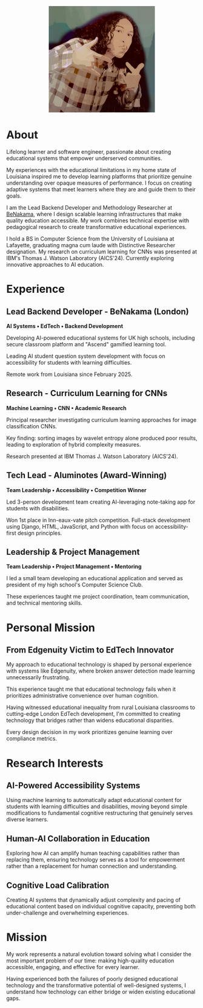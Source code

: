 <p align="center">
    <img src="image6.png" style="height: auto;width: 20em;">
</p>

# About

Lifelong learner and software engineer, passionate about creating educational systems that empower underserved communities.

My experiences with the educational limitations in my home state of Louisiana inspired me to develop learning platforms that prioritize genuine understanding over opaque measures of performance. I focus on creating adaptive systems that meet learners where they are and guide them to their goals.

I am the Lead Backend Developer and Methodology Researcher at [BeNakama](https://benakama.com/), where I design scalable learning infrastructures that make quality education accessible. My work combines technical expertise with pedagogical research to create transformative educational experiences.

I hold a BS in Computer Science from the University of Louisiana at Lafayette, graduating magna cum laude with Distinctive Researcher designation. My research on curriculum learning for CNNs was presented at IBM's Thomas J. Watson Laboratory (AICS'24). Currently exploring innovative approaches to AI education.

# Experience

## Lead Backend Developer - BeNakama (London)
**AI Systems • EdTech • Backend Development**

Developing AI-powered educational systems for UK high schools, including secure classroom platform and "Ascend" gamified learning tool. 

Leading AI student question system development with focus on accessibility for students with learning difficulties. 

Remote work from Louisiana since February 2025.

## Research - Curriculum Learning for CNNs
**Machine Learning • CNN • Academic Research**

Principal researcher investigating curriculum learning approaches for image classification CNNs. 

Key finding: sorting images by wavelet entropy alone produced poor results, leading to exploration of hybrid complexity measures. 

Research presented at IBM Thomas J. Watson Laboratory (AICS'24).

## Tech Lead - Aluminotes (Award-Winning)
**Team Leadership • Accessibility • Competition Winner**

Led 3-person development team creating AI-leveraging note-taking app for students with disabilities. 

Won 1st place in Inn-eaux-vate pitch competition. Full-stack development using Django, HTML, JavaScript, and Python with focus on accessibility-first design principles.

## Leadership & Project Management
**Team Leadership • Project Management • Mentoring**

I led a small team developing an educational application and served as president of my high school's Computer Science Club. 

These experiences taught me project coordination, team communication, and technical mentoring skills.

# Personal Mission

## From Edgenuity Victim to EdTech Innovator

My approach to educational technology is shaped by personal experience with systems like Edgenuity, where broken answer detection made learning unnecessarily frustrating. 

This experience taught me that educational technology fails when it prioritizes administrative convenience over human cognition.

Having witnessed educational inequality from rural Louisiana classrooms to cutting-edge London EdTech development, I'm committed to creating technology that bridges rather than widens educational disparities. 

Every design decision in my work prioritizes genuine learning over compliance metrics.

# Research Interests

## AI-Powered Accessibility Systems

Using machine learning to automatically adapt educational content for students with learning difficulties and disabilities, moving beyond simple modifications to fundamental cognitive restructuring that genuinely serves diverse learners.

## Human-AI Collaboration in Education

Exploring how AI can amplify human teaching capabilities rather than replacing them, ensuring technology serves as a tool for empowerment rather than a replacement for human connection and understanding.

## Cognitive Load Calibration

Creating AI systems that dynamically adjust complexity and pacing of educational content based on individual cognitive capacity, preventing both under-challenge and overwhelming experiences.

# Mission

My work represents a natural evolution toward solving what I consider the most important problem of our time: making high-quality education accessible, engaging, and effective for every learner. 

Having experienced both the failures of poorly designed educational technology and the transformative potential of well-designed systems, I understand how technology can either bridge or widen existing educational gaps.
